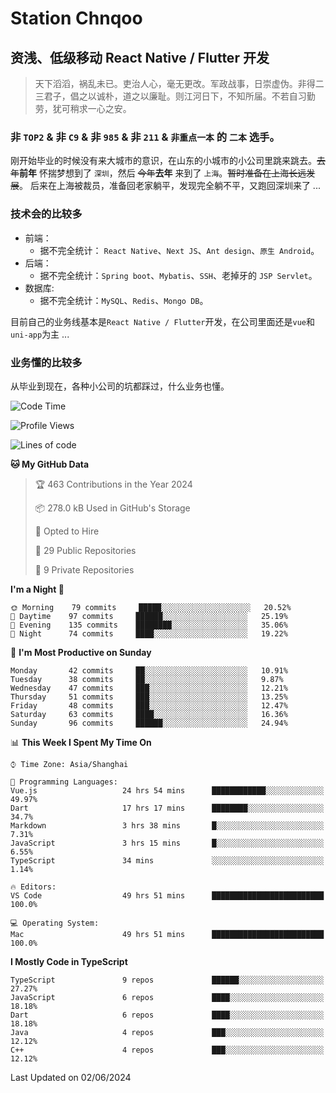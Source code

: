 # Station Chnqoo

## 资浅、低级移动 React Native / Flutter 开发

> 天下滔滔，祸乱未已。吏治人心，毫无更改。军政战事，日崇虚伪。非得二三君子，倡之以诚朴，道之以廉耻。则江河日下，不知所届。不若自习勤劳，犹可稍求一心之安。

### 非 `TOP2` & 非 `C9` & 非 `985` & 非 `211` & `非重点一本` 的 `二本` 选手。

刚开始毕业的时候没有来大城市的意识，在山东的小城市的小公司里跳来跳去。~~去年~~**前年** 怀揣梦想到了 `深圳`，然后 ~~今年~~**去年** 来到了 `上海`。~~暂时准备在上海长远发展~~。
后来在上海被裁员，准备回老家躺平，发现完全躺不平，又跑回深圳来了 ...

### 技术会的比较多

- 前端：
  - 据不完全统计： `React Native`、`Next JS`、`Ant design`、`原生 Android`。
- 后端：
  - 据不完全统计：`Spring boot`、`Mybatis`、`SSH`、老掉牙的 `JSP Servlet`。
- 数据库:
  - 据不完全统计：`MySQL`、`Redis`、`Mongo DB`。

目前自己的业务线基本是`React Native / Flutter`开发，在公司里面还是`vue`和`uni-app`为主 ...

### 业务懂的比较多

从毕业到现在，各种小公司的坑都踩过，什么业务也懂。

<!--START_SECTION:waka-->
![Code Time](http://img.shields.io/badge/Code%20Time-5%2C263%20hrs%2057%20mins-blue)

![Profile Views](http://img.shields.io/badge/Profile%20Views-9-blue)

![Lines of code](https://img.shields.io/badge/From%20Hello%20World%20I%27ve%20Written-259%20Thousand%20lines%20of%20code-blue)

**🐱 My GitHub Data** 

> 🏆 463 Contributions in the Year 2024
 > 
> 📦 278.0 kB Used in GitHub's Storage 
 > 
> 💼 Opted to Hire
 > 
> 📜 29 Public Repositories 
 > 
> 🔑 9 Private Repositories  
 > 
**I'm a Night 🦉** 

```text
🌞 Morning    79 commits     █████░░░░░░░░░░░░░░░░░░░░   20.52% 
🌆 Daytime    97 commits     ██████░░░░░░░░░░░░░░░░░░░   25.19% 
🌃 Evening    135 commits    ████████░░░░░░░░░░░░░░░░░   35.06% 
🌙 Night      74 commits     ████░░░░░░░░░░░░░░░░░░░░░   19.22%

```
📅 **I'm Most Productive on Sunday** 

```text
Monday       42 commits     ██░░░░░░░░░░░░░░░░░░░░░░░   10.91% 
Tuesday      38 commits     ██░░░░░░░░░░░░░░░░░░░░░░░   9.87% 
Wednesday    47 commits     ███░░░░░░░░░░░░░░░░░░░░░░   12.21% 
Thursday     51 commits     ███░░░░░░░░░░░░░░░░░░░░░░   13.25% 
Friday       48 commits     ███░░░░░░░░░░░░░░░░░░░░░░   12.47% 
Saturday     63 commits     ████░░░░░░░░░░░░░░░░░░░░░   16.36% 
Sunday       96 commits     ██████░░░░░░░░░░░░░░░░░░░   24.94%

```


📊 **This Week I Spent My Time On** 

```text
⌚︎ Time Zone: Asia/Shanghai

💬 Programming Languages: 
Vue.js                   24 hrs 54 mins      ████████████░░░░░░░░░░░░░   49.97% 
Dart                     17 hrs 17 mins      ████████░░░░░░░░░░░░░░░░░   34.7% 
Markdown                 3 hrs 38 mins       █░░░░░░░░░░░░░░░░░░░░░░░░   7.31% 
JavaScript               3 hrs 15 mins       █░░░░░░░░░░░░░░░░░░░░░░░░   6.55% 
TypeScript               34 mins             ░░░░░░░░░░░░░░░░░░░░░░░░░   1.14%

🔥 Editors: 
VS Code                  49 hrs 51 mins      █████████████████████████   100.0%

💻 Operating System: 
Mac                      49 hrs 51 mins      █████████████████████████   100.0%

```

**I Mostly Code in TypeScript** 

```text
TypeScript               9 repos             ██████░░░░░░░░░░░░░░░░░░░   27.27% 
JavaScript               6 repos             ████░░░░░░░░░░░░░░░░░░░░░   18.18% 
Dart                     6 repos             ████░░░░░░░░░░░░░░░░░░░░░   18.18% 
Java                     4 repos             ███░░░░░░░░░░░░░░░░░░░░░░   12.12% 
C++                      4 repos             ███░░░░░░░░░░░░░░░░░░░░░░   12.12%

```



 Last Updated on 02/06/2024
<!--END_SECTION:waka-->

<!---
ChenqiaoStation/ChenqiaoStation is a ✨ special ✨ repository because its `README.md` (this file) appears on your GitHub profile.
You can click the Preview link to take a look at your changes.
--->
